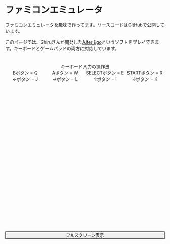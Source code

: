 # ファミコンエミュレータ

ファミコンエミュレータを趣味で作ってます。ソースコードは[GitHub](https://github.com/tomoesaturn/aries)で公開しています。

このページでは、Shiruさんが開発した[Alter Ego](https://shiru.untergrund.net/software.shtml)というソフトをプレイできます。キーボードとゲームパッドの両方に対応しています。


<div style="text-align: center; padding-top: 24px;">
キーボード入力の操作法

<div style="display: grid; grid-template-columns: 1fr 1fr 1fr 1fr;">
<div>Bボタン = Q</div>
<div>Aボタン = W</div>
<div>SELECTボタン = E</div>
<div>STARTボタン = R</div>
<div>←ボタン = J</div>
<div>→ボタン = L</div>
<div>↑ボタン = I</div>
<div>↓ボタン = K</div>
</div>

<div style="width: 100%; display: flex; flex-direction: column;">
<canvas id="canvas" width="256" height="240" style="width: 100%"></canvas>
<button
  type="button"
  onclick="document.getElementById('canvas').requestFullscreen()"
  style="justify-content: end; border: solid 1px; cursor: pointer;"
  onMouseOver="this.style.background='lightgray';"
  onMouseOut="this.style.background='white';">フルスクリーン表示
</button>
</div>

<script type="module" src="../../javascripts/nes/index.js"></script>
</div>
